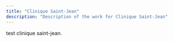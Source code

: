 ```yaml
---
title: "Clinique Saint-Jean"
description: "Description of the work for Clinique Saint-Jean"
---
```


test clinique saint-jean.